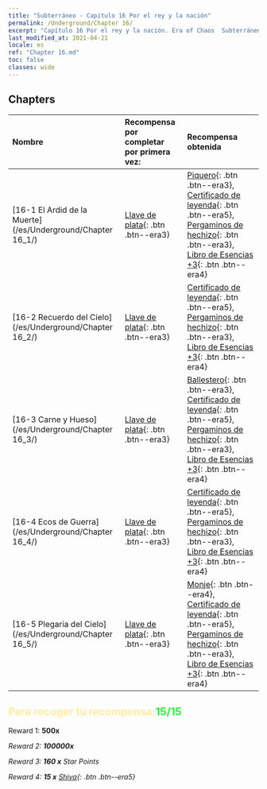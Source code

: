 ```yaml
---
title: "Subterráneo - Capítulo 16 Por el rey y la nación"
permalink: /Underground/Chapter 16/
excerpt: "Capítulo 16 Por el rey y la nación. Era of Chaos  Subterráneo - Capítulo 16. Por el rey y la nación"
last_modified_at: 2021-04-21
locale: es
ref: "Chapter 16.md"
toc: false
classes: wide
---
```


## Chapters

  | Nombre |  Recompensa por completar por primera vez: | Recompensa obtenida |
  |:------------|:------------|:------------| 
  | [16-1 El Ardid de la Muerte](/es/Underground/Chapter 16_1/) | [Llave de plata](/es/Items/con_693/){: .btn .btn--era3} | [Piquero](/es/Items/unt_190/){: .btn .btn--era3}, [Certificado de leyenda](/es/Items/mat_67/){: .btn .btn--era5}, [Pergaminos de hechizo](/es/Items/con_694/){: .btn .btn--era3}, [Libro de Esencias +3](/es/Items/mat_60/){: .btn .btn--era4} |
  | [16-2 Recuerdo del Cielo](/es/Underground/Chapter 16_2/) | [Llave de plata](/es/Items/con_693/){: .btn .btn--era3} | [Certificado de leyenda](/es/Items/mat_67/){: .btn .btn--era5}, [Pergaminos de hechizo](/es/Items/con_694/){: .btn .btn--era3}, [Libro de Esencias +3](/es/Items/mat_60/){: .btn .btn--era4} |
  | [16-3 Carne y Hueso](/es/Underground/Chapter 16_3/) | [Llave de plata](/es/Items/con_693/){: .btn .btn--era3} | [Ballestero](/es/Items/unt_191/){: .btn .btn--era3}, [Certificado de leyenda](/es/Items/mat_67/){: .btn .btn--era5}, [Pergaminos de hechizo](/es/Items/con_694/){: .btn .btn--era3}, [Libro de Esencias +3](/es/Items/mat_60/){: .btn .btn--era4} |
  | [16-4 Ecos de Guerra](/es/Underground/Chapter 16_4/) | [Llave de plata](/es/Items/con_693/){: .btn .btn--era3} | [Certificado de leyenda](/es/Items/mat_67/){: .btn .btn--era5}, [Pergaminos de hechizo](/es/Items/con_694/){: .btn .btn--era3}, [Libro de Esencias +3](/es/Items/mat_60/){: .btn .btn--era4} |
  | [16-5 Plegaria del Cielo](/es/Underground/Chapter 16_5/) | [Llave de plata](/es/Items/con_693/){: .btn .btn--era3} | [Monje](/es/Items/unt_194/){: .btn .btn--era4}, [Certificado de leyenda](/es/Items/mat_67/){: .btn .btn--era5}, [Pergaminos de hechizo](/es/Items/con_694/){: .btn .btn--era3}, [Libro de Esencias +3](/es/Items/mat_60/){: .btn .btn--era4} |


## <span style="color: #ffeea0">Para recoger tu recompensa:</span><span style="color: #27f73a">15/15</span>

 Reward 1:  **500x** <i class="fas fa-gem"/>

 Reward 2:  **100000x** <i class="fas fa-coins"/>

 Reward 3: **160 x** Star Points

 Reward 4: **15 x** [Shiva](/es/Items/her_376/){: .btn .btn--era5}

